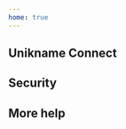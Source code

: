 ```yaml
---
home: true
---
```


<cardcontainer>
<card title="Introduction" description="What is Unikname?" url="/1-what-is-unikname"/>
<!-- card title="User Rewarding System" description="Everything about user rewards, and how to get it and to use it." url="/1-what-is-unikname/what-is-unikname-user-rewarding-system" / -->
<!-- card title="Key Concepts" description="" url="/4-key-concepts"/ --> 
<card title="@unikname ID" description="The best place to start to know how to get and use your universal ID" url="/2-unikname-id"/>
</cardcontainer>

<!-- card title="Freemium and Premium @unikname" description="" url="/2-unikname-id/#freemium-and-premium-unikname"/ -->
<!-- card title="@unikname Lifecycle" description="" url="/2-unikname-id/#unikname-lifecycle" disable/ -->
<!-- card title="@unikname Properties and Badges" description="" url="/2-unikname-id/#unikname-properties-and-badges" disable/ -->
<!-- card title="UNS tokens" description="" url="/2-unikname-id/#uns-unikname-tokens" disable/ -->

<hseparator y="15px"/>

## Unikname Connect

<cardcontainer>
<card title="Getting started with Unikname Connect" description="The next-generation authentication solution" url="/3-unikname-connect"/>
<card title="Unikname Connect Account" description="Get your credentials to activate Unikname Connect on your website" url="/3-unikname-connect/howto-signup-unconnect-account"/>
<card title="Trust Certificate" description="Get and setup the @unikname Trust Certificate for your website" url="/3-unikname-connect/howto-create-unikname-trust-certificate-organization"/>
<!--card title="Example of integrations" description="See example of setup and code" url="/3-unikname-connect/example-of-integrations"/-->
<!-- card title="Join the partnership program" description="coming soon..." url="/3-unikname-connect/howto-join-the-partnership-program" disable / -->
<!-- card title="UX UI Signup and Login Guides" description="coming soon..." url="/3-unikname-connect/ux-ui-signup-login-guides" disable / -->
</cardcontainer>
<cardcontainer>
<card icon="./wordpress-logo.png" description="Wordpress Integration" url="3-unikname-connect/integration-technology/wordpress/"/>
<card icon="./woocommerce-logo.png" description="Woocommerce Integration" url="3-unikname-connect/integration-technology/woocommerce/"/>
<card icon="./discourse-logo.png" description="Discourse Integration" url="3-unikname-connect/integration-technology/discourse/"/>
<card icon="./matomo-logo.png" description="Matomo Integration" url="3-unikname-connect/integration-technology/matomo/"/>
<card icon="./nodejs-logo.png" description="Nodejs Integration" url="3-unikname-connect/integration-technology/nodejs/"/>
<card icon="./auth0-logo.png" description="Auth0 Integration" url="3-unikname-connect/integration-technology/Auth0/"/>
<card icon="./oauth2.0-openidconnect-logo.png" description="OAuth2.0 - OIDC Integration" url="3-unikname-connect/integration-technology/oauth2.0-openidconnect/"/>
</cardcontainer>

<hseparator y="15px"/>

## Security

<cardcontainer>
<card title="Hack Protections" description="Discover Unikname hack protections" url="5-security/security-hack-protections"/>
<card title="Security Vulnerabilities" description="How Unikname Handles Security Vulnerabilities" url="/5-security/security-vulnerabilities"/>
<card title="Participate in securing the network" description="coming soon..." url="/5-security/securing-the-uns-network" disable />
</cardcontainer>

<hseparator y="15px"/>

## More help

<cardcontainer>
<card title="Glossary" description="Terminology specifically related to Unikname Ecosystem" url="/9-more-help/glossary"/>
<card title="QnA" description="Most frequent Questions & Answers" url="9-more-help/qna"/>
<card title="Powered by ARK.IO" description="Know more about our partnership with ARK.IO" url="/9-more-help/powered-by-ark-io"/>
</cardcontainer>

